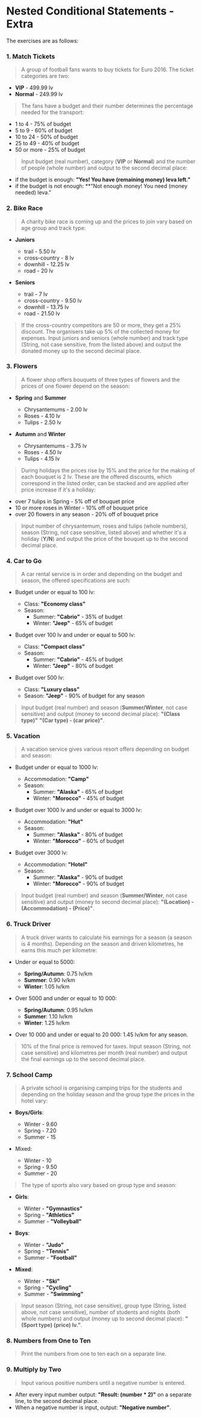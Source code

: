 # Nested Conditional Statements - Extra

The exercises are as follows:

### 1. Match Tickets
> A group of football fans wants to buy tickets for Euro 2016. The ticket categories are two:
  - **VIP** - 499.99 lv
  - **Normal** - 249.99 lv
  
> The fans have a budget and their number determines the percentage needed for the transport:
  - 1 to 4 - 75% of budget
  - 5 to 9 - 60% of budget
  - 10 to 24 - 50% of budget
  - 25 to 49 - 40% of budget
  - 50 or more - 25% of budget
  
> Input budget (real number), category (**VIP** or **Normal**) and the number of people (whole number) and output to the second decimal place:
  - if the budget is enough: **"Yes! You have (remaining money) leva left."**
  - if the budget is not enough: **"Not enough money! You need (money needed) leva."

### 2. Bike Race
> A charity bike race is coming up and the prices to join vary based on age group and track type:
  - **Juniors**
    - trail - 5.50 lv
    - cross-country - 8 lv
    - downhill - 12.25 lv
    - road - 20 lv

  - **Seniors**
    - trail - 7 lv
    - cross-country - 9.50 lv
    - downhill - 13.75 lv
    - road - 21.50 lv
    
> If the cross-country competitors are 50 or more, they get a 25% discount. The organisers take up 5% of the collected money for expenses. Input juniors and seniors (whole number) and track type (String, not case sensitive, from the listed above) and output the donated money up to the second decimal place.

### 3. Flowers
> A flower shop offers bouquets of three types of flowers and the prices of one flower depend on the season:
  - **Spring** and **Summer**
    - Chrysantemums - 2.00 lv
    - Roses - 4.10 lv
    - Tulips - 2.50 lv

  - **Autumn** and **Winter**
    - Chrysantemums - 3.75 lv
    - Roses - 4.50 lv
    - Tulips - 4.15 lv
    
> During holidays the prices rise by 15% and the price for the making of each bouquet is 2 lv. These are the offered discounts, which correspond in the listed order, can be stacked and are applied after price increase if it's a holiday:
  - over 7 tulips in Spring - 5% off of bouquet price
  - 10 or more roses in Winter - 10% off of bouquet price
  - over 20 flowers in any season - 20% off of bouquet price
  
> Input number of chrysantemum, roses and tulips (whole numbers), season (String, not case sensitive, listed above) and whether it's a holiday (**Y/N**) and output the price of the bouquet up to the second decimal place.
    
### 4. Car to Go
> A car rental service is in order and depending on the budget and season, the offered specifications are such:
  - Budget under or equal to 100 lv:
    - Class: **"Economy class"**
    - Season:
      - Summer: **"Cabrio"** - 35% of budget
      - Winter: **"Jeep"** - 65% of budget
      
  - Budget over 100 lv and under or equal to 500 lv:
    - Class: **"Compact class"**
    - Season:
      - Summer: **"Cabrio"** - 45% of budget
      - Winter: **"Jeep"** - 80% of budget
      
  - Budget over 500 lv:
    - Class: **"Luxury class"**
    - Season: **"Jeep"** - 90% of budget for any season
    
> Input budget (real number) and season (**Summer/Winter**, not case sensitive) and output (money to second decimal place): **"(Class type)"** **"(Car type) - (car price)"**.

### 5. Vacation
> A vacation service gives various resort offers depending on budget and season:
  - Budget under or equal to 1000 lv:
    - Accommodation: **"Camp"**
    - Season:
      - Summer: **"Alaska"** - 65% of budget
      - Winter: **"Morocco"** - 45% of budget
      
  - Budget over 1000 lv and under or equal to 3000 lv:
    - Accommodation: **"Hut"**
    - Season:
      - Summer: **"Alaska"** - 80% of budget
      - Winter: **"Morocco"** - 60% of budget
      
  - Budget over 3000 lv:
    - Accommodation: **"Hotel"**
    - Season:
      - Summer: **"Alaska"** - 90% of budget
      - Winter: **"Morocco"** - 90% of budget
      
> Input budget (real number) and season (**Summer/Winter**, not case sensitive) and output (money to second decimal place): **"(Location) - (Accommodation) - (Price)"**.

### 6. Truck Driver
> A truck driver wants to calculate his earnings for a season (a season is 4 months). Depending on the season and driven kilometres, he earns this much per kilometre:
  - Under or equal to 5000:
    - **Spring/Autumn**: 0.75 lv/km
    - **Summer**: 0.90 lv/km
    - **Winter**: 1.05 lv/km
    
  - Over 5000 and under or equal to 10 000:
    - **Spring/Autumn**: 0.95 lv/km
    - **Summer**: 1.10 lv/km
    - **Winter**: 1.25 lv/km
    
  - Over 10 000 and under or equal to 20 000: 1.45 lv/km for any season.
  
> 10% of the final price is removed for taxes. Input season (String, not case sensitive) and kilometres per month (real number) and output the final earnings up to the second decimal place.

### 7. School Camp
> A private school is organising camping trips for the students and depending on the holiday season and the group type the prices in the hotel vary:
  - **Boys/Girls**:
    - Winter - 9.60
    - Spring - 7.20
    - Summer - 15

  - Mixed:
    - Winter - 10
    - Spring - 9.50
    - Summer - 20
    
> The type of sports also vary based on group type and season:
  - **Girls**:
    - Winter - **"Gymnastics"**
    - Spring - **"Athletics"**
    - Summer - **"Volleyball"**
      
  - **Boys**:
    - Winter - **"Judo"**
    - Spring - **"Tennis"**
    - Summer - **"Football"**
    
  - **Mixed**:
    - Winter - **"Ski"**
    - Spring - **"Cycling"**
    - Summer - **"Swimming"**    

> Input season (String, not case sensitive), group type (String, listed above, not case sensitive), number of students and nights (both whole numbers) and output (money up to second decimal place): **"(Sport type) (price) lv."**.

### 8. Numbers from One to Ten
> Print the numbers from one to ten each on a separate line.

### 9. Multiply by Two
> Input various positive numbers until a negative number is entered. 
  - After every input number output: **"Result: (number * 2)"** on a separate line, to the second decimal place.     
  - When a negative number is input, output: **"Negative number"**.
